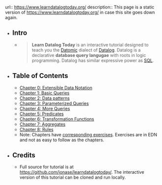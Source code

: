 url:: https://www.learndatalogtoday.org/
description:: This page is a static version of https://www.learndatalogtoday.org/ in case this site goes down again.

- ## Intro
	- > **Learn Datalog Today** is an interactive tutorial designed to teach you the [Datomic](http://datomic.com/) dialect of [Datalog](http://en.wikipedia.org/wiki/Datalog). Datalog is a declarative **database query langugae** with roots in logic programming. Datalog has similar expressive power as [SQL](http://en.wikipedia.org/wiki/Sql).
- ## Table of Contents
	- [Chapter 0: Extensible Data Notation](https://github.com/jonase/learndatalogtoday/blob/master/resources/chapters/chapter-0.md)
	- [Chapter 1: Basic Queries](https://github.com/jonase/learndatalogtoday/blob/master/resources/chapters/chapter-1.md)
	- [Chapter 2: Data patterns](https://github.com/jonase/learndatalogtoday/blob/master/resources/chapters/chapter-2.md)
	- [Chapter 3: Parameterized Queries](https://github.com/jonase/learndatalogtoday/blob/master/resources/chapters/chapter-3.md)
	- [Chapter 4: More Queries](https://github.com/jonase/learndatalogtoday/blob/master/resources/chapters/chapter-4.md)
	- [Chapter 5: Predicates](https://github.com/jonase/learndatalogtoday/blob/master/resources/chapters/chapter-5.md)
	- [Chapter 6: Transformation Functions](https://github.com/jonase/learndatalogtoday/blob/master/resources/chapters/chapter-6.md)
	- [Chapter 7: Aggregates](https://github.com/jonase/learndatalogtoday/blob/master/resources/chapters/chapter-7.md)
	- [Chapter 8: Rules](https://github.com/jonase/learndatalogtoday/blob/master/resources/chapters/chapter-8.md)
	- Note: Chapters have [corresponding exercises](https://github.com/jonase/learndatalogtoday/tree/master/resources/chapters). Exercises are in EDN and not as easy to follow as the chapters.
- ## Credits
	- Full source for tutorial is at https://github.com/jonase/learndatalogtoday/. The interactive version of this tutorial can be cloned and run locally.